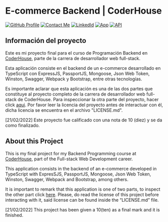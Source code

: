 # E-commerce Backend | CoderHouse

[![GitHub Profile](https://img.shields.io/badge/GitHub-informational?style=for-the-badge&logo=GitHub&logoColor=171515&color=23272d)](https://github.com/Martinpc4)
[![Contact Me](https://img.shields.io/badge/Email-informational?style=for-the-badge&logo=Mail.Ru&logoColor=ffffff&color=23272d)](mailto:perezcobomartin4@hotmail.com)
[![LinkedId](https://img.shields.io/badge/LinkedIn-informational?style=for-the-badge&logo=linkedin&logoColor=0077b5&color=23272d)](https://linkedin.com/in/martin-perez-cobo/)
[![App](https://img.shields.io/badge/Launch_App-informational?style=for-the-badge&logo=heroku&logoColor=430098&color=23272d)](https://ecommerce-backend-coderhouse.herokuapp.com)
[![API](https://img.shields.io/badge/API_Docs-informational?style=for-the-badge&logo=LBRY&logoColor=ffffff&color=23272d)](https://ecommerce-backend-coderhouse.herokuapp.com/api/docs)

## Información del proyecto

Este es mi proyecto final para el curso de Programación Backend en [CoderHouse](https://www.coderhouse.com), parte de la carrera de desarrollador web full-stack. 

Esta aplicación consiste en el backend de un e-commerce desarrollado en TypeScript con ExpressJS, PassportJS, Mongoose, Json Web Token, Winston, Swagger, Webpack y Bootstrap, entre otras tecnologías.

Es importante aclarar que esta aplicación es una de las dos partes que constituye al proyecto completo de la carrera de desarrollador web full-stack de CoderHouse. Para inspeccionar la otra parte del proyecto, hacer click [aqui](https://github.com/martinpc4/ecommerce-frontend). Por favor leer la licencia del proyecto antes de interactuar con él, dicha licencia se encuentra en el archivo "LICENSE.md".

[21/02/2022] Este proyecto fue calificado con una nota de 10 (diez) y se da como finalizado.

## About this Project

This is my final project for my Backend Programming course at [CoderHouse](https://www.coderhouse.com), part of the Full-stack Web Development career.

This application consists in the backend of an e-commerce developed in TypeScript with ExpresSJS, PassportJS, Mongoose, Json Web Token, Winston, Swagger, Webpack and Bootstrap, among others.

It is important to remark that this application is one of two parts, to inspect the other part click [here](https://github.com/martinpc4/ecommerce-frontend). Please, do read the license of this project before interacting with it, said license can be found inside the “LICENSE.md” file.

[21/02/2022] This project has been given a 10(ten) as a final mark and it is finished.
